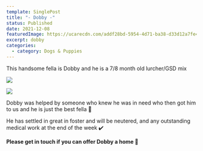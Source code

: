 ```yaml
---
template: SinglePost
title: "- Dobby -"
status: Published
date: 2021-12-08
featuredImage: https://ucarecdn.com/addf28bd-5954-4d71-ba38-d33d12a7fe45/-/crop/600x420/0,48/-/preview/
excerpt: dobby
categories:
  - category: Dogs & Puppies
---
```

This handsome fella is Dobby and he is a 7/8 month old lurcher/GSD mix

![](https://ucarecdn.com/d38db448-6b3f-48b4-b8a6-77a0e4294015/)

![](https://ucarecdn.com/76de8d9c-e3bf-47fc-85e0-89cc9d25c09c/-/crop/338x346/0,54/-/preview/)

Dobby was helped by someone who knew he was in need who then got him to us and he is just the best fella 🐶 

He has settled in great in foster and will be neutered, and any outstanding medical work at the end of the week ✔️ 

**Please get in touch if you can offer Dobby a home 🏡**
